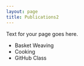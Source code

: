 ```yaml
---
layout: page
title: Publications2
---
```


Text for your page goes here.

+ Basket Weaving
+ Cooking
+ GitHub Class